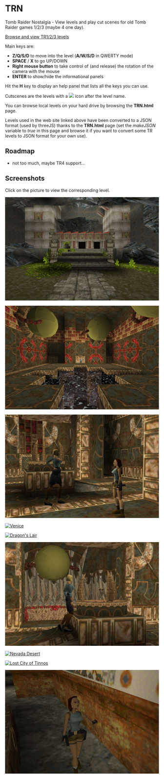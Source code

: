 TRN
===

Tomb Raider Nostalgia - View levels and play cut scenes for old Tomb Raider games 1/2/3 (maybe 4 one day).

[Browse and view TR1/2/3 levels](http://www.evpopov.com)

Main keys are:
  * **Z/Q/S/D** to move into the level (**A/W/S/D** in QWERTY mode)
  * **SPACE** / **X** to go UP/DOWN
  * **Right mouse button** to take control of (and release) the rotation of the camera with the mouse
  * **ENTER** to show/hide the informational panels

Hit the **H** key to display an help panel that lists all the keys you can use.

Cutscenes are the levels with a <img src="http://www.evpopov.com/resources/movie.png" width="24px"/> icon after the level name.

You can browse local levels on your hard drive by browsing the **TRN.html** page.

Levels used in the web site linked above have been converted to a JSON format (used by threeJS) thanks to the **TRN.html** page (set the *makeJSON* variable to *true* in this page and browse it if you want to convert some TR levels to JSON format for your own use).

## Roadmap
- not too much, maybe TR4 support...

## Screenshots
Click on the picture to view the corresponding level.

<a href="http://www.evpopov.com/TRN.html?trgame=TR1&level=tr1/level2&autostart=1"><img title="City of Vilcabamba" src="resources/TR1_big/level2.jpg"/></a>

<a href="http://www.evpopov.com/TRN.html?trgame=TR1&level=tr1/level10b&autostart=1"><img title="Atlantis" src="resources/TR1_big/level10b.jpg"/></a>

<a href="http://www.evpopov.com/TRN.html?trgame=TR1&level=tr1/cut4&autostart=1"><img title="Lara vs. Natla" src="resources/TR1_big/cut4.jpg"/></a>

<a href="http://www.evpopov.com/TRN.html?trgame=TR2&level=tr2/boat&autostart=1"><img title="Venice" src="resources/TR1_big/boat.jpg"/></a>

<a href="http://www.evpopov.com/TRN.html?trgame=TR2&level=tr2/xian&autostart=1"><img title="Dragon's Lair" src="resources/TR1_big/xian.jpg"/></a>

<a href="http://www.evpopov.com/TRN.html?trgame=TR2&level=tr2/cut3&autostart=1"><img title="Bartoli vs. Monk" src="resources/TR1_big/cut3.jpg"/></a>

<a href="http://www.evpopov.com/TRN.html?trgame=TR3&level=tr3/nevada&autostart=1"><img title="Nevada Desert" src="resources/TR1_big/nevada.jpg"/></a>

<a href="http://www.evpopov.com/TRN.html?trgame=TR3&level=tr3/city&autostart=1"><img title="Lost City of Tinnos" src="resources/TR1_big/city.jpg"/></a>

<a href="http://www.evpopov.com/TRN.html?trgame=TR3&level=tr3/cut2&autostart=1"><img title="Saved by the Bell" src="resources/TR1_big/cut2.jpg"/></a>
